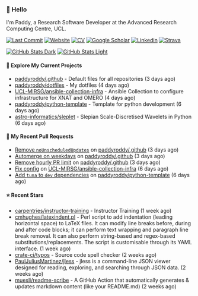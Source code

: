 ### 👋 Hello

I'm Paddy, a Research Software Developer at the Advanced Research Computing
Centre, UCL.

[![Last Commit](https://img.shields.io/github/last-commit/paddyroddy/paddyroddy/main?label=updated)](https://github.com/paddyroddy)
[![Website](https://img.shields.io/badge/GitHub%20Pages-222?logo=githubpages&logoColor=fff&style=for-the-badge&style=flat)](https://paddyroddy.github.io)
[![CV](https://img.shields.io/badge/CV-PDF-pink.svg)](https://paddyroddy.github.io/cv)
[![Google Scholar](https://img.shields.io/badge/Google%20Scholar-4285F4?logo=googlescholar&logoColor=fff&style=for-the-badge&style=flat)](https://scholar.google.com/citations?user=OFigHUwAAAAJ)
[![Linkedin](https://img.shields.io/badge/LinkedIn-0A66C2?logo=linkedin&logoColor=fff&style=for-the-badge&style=flat)](https://www.linkedin.com/in/patrickjamesroddy)
[![Strava](https://img.shields.io/badge/Strava-FC4C02?style=for-the-badge&logo=strava&logoColor=white&style=flat)](https://www.strava.com/athletes/patrick_roddy)

[![GitHub Stats Dark](https://github-readme-stats-paddyroddy.vercel.app/api?username=paddyroddy&disable_animations=true&hide_border=true&hide_title=true&include_all_commits=true&rank_icon=github&show=prs_merged,reviews&show_icons=true&theme=tokyonight)](https://github.com/paddyroddy/paddyroddy#gh-dark-mode-only)
[![GitHub Stats Light](https://github-readme-stats-paddyroddy.vercel.app/api?username=paddyroddy&disable_animations=true&hide_border=true&hide_title=true&include_all_commits=true&rank_icon=github&show=prs_merged,reviews&show_icons=true&theme=default)](https://github.com/paddyroddy/paddyroddy#gh-light-mode-only)

#### 👷 Explore My Current Projects

- [paddyroddy/.github](https://github.com/paddyroddy/.github) - Default files for all repositories
  (3 days ago)
- [paddyroddy/dotfiles](https://github.com/paddyroddy/dotfiles) - My dotfiles
  (4 days ago)
- [UCL-MIRSG/ansible-collection-infra](https://github.com/UCL-MIRSG/ansible-collection-infra) - Ansible Collection to configure infrastructure for XNAT and OMERO
  (4 days ago)
- [paddyroddy/python-template](https://github.com/paddyroddy/python-template) - Template for python development
  (6 days ago)
- [astro-informatics/sleplet](https://github.com/astro-informatics/sleplet) - Slepian Scale-Discretised Wavelets in Python
  (6 days ago)

#### 🔨 My Recent Pull Requests

- [Remove `noUnscheduledUpdates`](https://github.com/paddyroddy/.github/pull/182) on [paddyroddy/.github](https://github.com/paddyroddy/.github)
  (3 days ago)
- [Automerge on weekdays](https://github.com/paddyroddy/.github/pull/181) on [paddyroddy/.github](https://github.com/paddyroddy/.github)
  (3 days ago)
- [Remove hourly PR limit](https://github.com/paddyroddy/.github/pull/180) on [paddyroddy/.github](https://github.com/paddyroddy/.github)
  (3 days ago)
- [Fix config](https://github.com/UCL-MIRSG/ansible-collection-infra/pull/7) on [UCL-MIRSG/ansible-collection-infra](https://github.com/UCL-MIRSG/ansible-collection-infra)
  (6 days ago)
- [Add `tuna` to `dev` dependencies](https://github.com/paddyroddy/python-template/pull/143) on [paddyroddy/python-template](https://github.com/paddyroddy/python-template)
  (6 days ago)

#### ⭐ Recent Stars

- [carpentries/instructor-training](https://github.com/carpentries/instructor-training) - Instructor Training
  (1 week ago)
- [cmhughes/latexindent.pl](https://github.com/cmhughes/latexindent.pl) - Perl script to add indentation (leading horizontal space) to LaTeX files. It can modify line breaks before, during and after code blocks; it can perform text wrapping and paragraph line break removal. It can also perform string-based and regex-based substitutions/replacements. The script is customisable through its YAML interface.
  (1 week ago)
- [crate-ci/typos](https://github.com/crate-ci/typos) - Source code spell checker
  (2 weeks ago)
- [PaulJuliusMartinez/jless](https://github.com/PaulJuliusMartinez/jless) - jless is a command-line JSON viewer designed for reading, exploring, and searching through JSON data.
  (2 weeks ago)
- [muesli/readme-scribe](https://github.com/muesli/readme-scribe) - A GitHub Action that automatically generates &amp; updates markdown content (like your README.md)
  (2 weeks ago)
